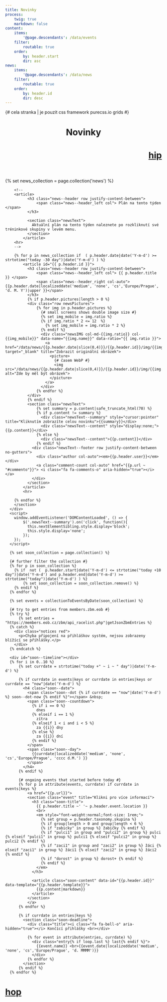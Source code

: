 ```yaml
---
title: Novinky
process:
    twig: true
    markdown: false
content:
    items:
        '@page.descendants': /data/events
    filter:
        routable: true
    order:
        by: header.start
        dir: asc
news:
    items:
        '@page.descendants': /data/news
    filter:
        routable: true
    order:
        by: header.id
        dir: desc
---
```


<div class="row no-gutters" style="height:100%"> {# cela stranka | je pouzit css framework purecss.io grids #}
 
  <div id="novinky" class="col-md-8"> <!-- plan + novinky vlevo -->
      <div class="inner">
        <header id="header">
            <h1>Novinky</h1>
            <a href="#soon" id="hip" style="text-align:right;border-bottom:none;"><h1>hip<i class="fa fa-level-down" aria-hidden="true"></i></h1></a>
        </header>
        <section>
        {% set news_collection = page.collection('news') %}

        <!--
        <article>
              <h3 class="news--header row justify-content-between">
                  <span class="news--header_left col"> Plán na tento týden </span> 
              </h3>
              
              <section class="newsText">
                Aktuální plán na tento týden naleznete po rozkliknutí své tréninkové skupiny v levém menu.
              </section>
            </article>
        <hr>
        -->

        {% for p in news_collection if  ( p.header.date|date('Y-m-d') >= strtotime("today -30 day")|date('Y-m-d') ) %}
            <article id="{{ p.header.id }}">
              <h3 class="news--header row justify-content-between">
                  <span class="news--header_left col"> {{ p.header.title }} </span> 
                  <span class="news--header_right col-auto"> {{p.header.date|localizeddate('medium', 'none', 'cs','Europe/Prague', 'd. M. Y')|upper }}</span>
              </h3>
              {% if p.header.pictures|length > 0 %}
              <div class="row newsPictures">
                  {% for img in p.header.pictures %}
                    {# small screens shows double image size #}
                    {% set img_mobile = img.ratio %}
                    {% if img.ratio * 2 <= 12  %}
                      {% set img_mobile = img.ratio * 2 %}
                    {% endif %}
                    <div class="newsIMG col-md-{{img.ratio}} col-{{img_mobile}}" data-name="{{img.name}}" data-ratio="{{ img.ratio }}">
                      <a href="/data/news/{{p.header.date|slice(0,4)}}/{{p.header.id}}/img/{{img.name}}" target="_blank" title="Zobrazit originální obrázek">
                        <picture>
                          {# časem WebP #}
                          <img src="/data/news/{{p.header.date|slice(0,4)}}/{{p.header.id}}/img/{{img.name}}_preview.jpg" alt="Zde by měl být obrázek">
                        </picture>
                      </a>
                    </div>
                  {% endfor %}
              </div>
              {% endif %}
              <section class="newsText">
                  {% set summary = p.content|safe_truncate_html(70) %}
                  {% if p.content != summary %}
                    <div class="newsText--summary" style="cursor:pointer" title="Kliknutím zobrazíte celou novinku">{{summary}}</div>
                    <div class="newsText--content" style="display:none;">{{p.content}}</div>
                  {% else %}
                    <div class="newsText--content">{{p.content}}</div>
                  {% endif %}
                <div class="newsText--footer row justify-content-between no-gutters">
                  <div class="author col-auto"><em>{{p.header.user}}</em></div>
                  <a class="comment-count col-auto" href="{{p.url ~ "#commento"}}"> <i class="fa fa-comments-o" aria-hidden="true"></i></a>
                </div> 
              </section>
            </article>
            <hr>

        {% endfor %}
        </section>
      </div>      
      <script>
        window.addEventListener('DOMContentLoaded', () => {
            $('.newsText--summary').on('click', function(){
              this.nextElementSibling.style.display='block';
              this.style.display='none';
            });
        });  
      </script>
  </div> <!--  novinky -->


  <div id="soon" class="col-md-4">
      
      {% set soon_collection = page.collection() %}

      {# further filter the collection #}
      {% for p in soon_collection %}
        {% if  not (  p.header.start|date('Y-m-d') <= strtotime("today +10 day")|date('Y-m-d') and p.header.end|date('Y-m-d') >= strtotime("today")|date('Y-m-d') ) %}
            {% set soon_collection = soon_collection.remove() %}
        {% endif %}
      {% endfor %}
       
      {% set events = collectionToEventsByDate(soon_collection) %}
      
      {# try to get entries from members.zbm.eob #}
      {% try %}
          {% set entries = "https://members.eob.cz/zbm/api_racelist.php"|getJsonZbmEntries %}
      {% catch %}
        <div class="notices red">
          <p>Chyba připojení na přihláškov systém, nejsou zobrazeny blížící se přihlášky.</p>
        </div>
      {% endcatch %}

      <div id="soon--timeline"></div>
      {% for i in 0..10 %}
          {% set currdate = strtotime("today +" ~ i ~ " day")|date('Y-m-d') %}

          {% if currdate in events|keys or currdate in entries|keys or currdate == "now"|date('Y-m-d') %}
            <h4 class="soon--date">
              <span class="soon--dot {% if currdate == "now"|date('Y-m-d') %} soon--dot-now {% endif %}"></span> &nbsp;      
              <span class="soon--countdown">
                {% if i == 0 %}
                  dnes
                {% elseif i == 1 %}
                  zítra
                {% elseif 1 < i and i < 5 %}
                  za {{i}} dny
                {% else %}
                  za {{i}} dní
                {% endif %}
              </span>
              <span class="soon--day"> 
                {{currdate|localizeddate('medium', 'none', 'cs','Europe/Prague', 'cccc d.M.') }}
              </span>
            </h4>
          {% endif %}
          
          {# ongoing events that started before today #}
          {% for p in attribute(events, currdate) if currdate in events|keys %}      
              <a href="{{p.url}}">
              <section class="event" title="Klikni pro více informací">
                <h3 class="soon-title">
                  {{ p.header.title ~' '~ p.header.event.location }} 
                  <br>
                  <em style="font-weight:normal;font-size: 1rem;">
                    {% set group = p.header.taxonomy.skupina %}
                    {% if group|length > 0 and group|length < 6 %}
                    {% if "zabicky" in group %} žabičky {% endif %} 
                    {% if "pulci1" in group and "pulci2" in group %} pulci {% elseif "pulci1" in group %} pulci1 {% elseif "pulci2" in group %} pulci2 {% endif %} 
                    {% if "zaci1" in group and "zaci2" in group %} žáci {% elseif "zaci1" in group %} žáci1 {% elseif "zaci2" in group %} žáci2 {% endif %} 
                    {% if "dorost" in group %} dorost+ {% endif %}
                    {% endif %}
                  </em>
                </h3>
                
                <article class="soon-content" data-id="{{p.header.id}}" data-template="{{p.header.template}}">
                  {{p.content|markdown}}
                </article>
              </section>
              </a>
          {% endfor %}

          {% if currdate in entries|keys %}
            <section class="soon-deadline">
              <div class="title"><i class="fa fa-bell-o" aria-hidden="true"></i> Končící přihlášky <br></div>

              {% for event in attribute(entries, currdate) %}
                <div class="entry{% if loop.last %} last{% endif %}">
                  {{event.name}} <br>{{event.date|localizeddate('medium', 'none', 'cs','Europe/Prague', 'd. MMMM')}}
                </div>
              {% endfor %}
            </section>
          {% endif %}
      {% endfor %}

       


  <a href="#top" id="hop" style="text-align:right;border-bottom:none;"><h1>hop<i class="fa fa-level-up" aria-hidden="true"></i></h1></a>
  </div> <!-- blizi se -->

</div> <!-- uzavira celou stranku , pure-g -->
